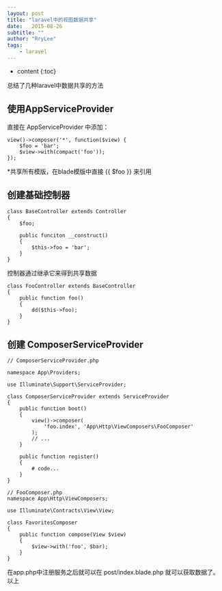 ```yaml
---
layout: post
title: "laravel中的视图数据共享"
date:   2015-08-26
subtitle: ""
author: "RryLee"
tags:
    - laravel
---
```


* content
{:toc}

总结了几种laravel中数据共享的方法

## 使用AppServiceProvider

直接在 AppServiceProvider 中添加：

    view()->composer('*', function($view) {
        $foo = 'bar';
        $view->with(compact('foo'));
    });

*共享所有模版，在blade模版中直接 {{ $foo }} 来引用

## 创建基础控制器

    class BaseController extends Controller
    {
        $foo;

        public funciton __construct()
        {
            $this->foo = 'bar';
        }
    }

控制器通过继承它来得到共享数据

    class FooController extends BaseController
    {
        public function foo()
        {
            dd($this->foo);
        }
    }

## 创建 ComposerServiceProvider

    // ComposerServiceProvider.php

    namespace App\Providers;

    use Illuminate\Support\ServiceProvider;

    class ComposerServiceProvider extends ServiceProvider
    {
        public function boot()
        {
            view()->composer(
                'foo.index', 'App\Http\ViewComposers\FooComposer'
            );
            // ...
        }

        public function register()
        {
            # code...
        }
    }

    // FooComposer.php
    namespace App\Http\ViewComposers;

    use Illuminate\Contracts\View\View;

    class FavoritesComposer
    {
        public function compose(View $view)
        {
            $view->with('foo', $bar);
        }
    }

在app.php中注册服务之后就可以在 post/index.blade.php 就可以获取数据了。以上

